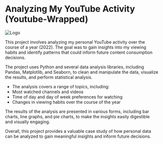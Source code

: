 # Analyzing My YouTube Activity (Youtube-Wrapped)

![Logo](https://images.indianexpress.com/2021/10/YouTube-logo-1.jpg?w=640)

This project involves analyzing my personal YouTube activity over the course of a year (2022). The goal was to gain insights into my viewing habits and identify patterns that could inform future content consumption decisions.

The project uses Python and several data analysis libraries, including Pandas, Matplotlib, and Seaborn, to clean and manipulate the data, visualize the results, and perform statistical analysis.

* The analysis covers a range of topics, including:
* Most watched channels and videos
* Time of day and day of week preferences for watching
* Changes in viewing habits over the course of the year

The results of the analysis are presented in various forms, including bar charts, line graphs, and pie charts, to make the insights easily digestible and visually engaging.

Overall, this project provides a valuable case study of how personal data can be analyzed to gain meaningful insights and inform future decisions.
